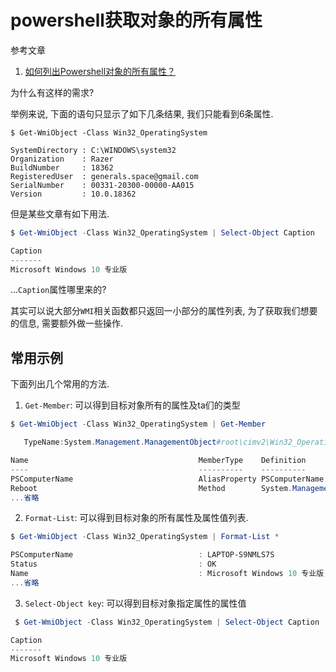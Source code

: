 # powershell获取对象的所有属性

参考文章

1. [如何列出Powershell对象的所有属性？](https://codeday.me/bug/20170711/41352.html)

为什么有这样的需求? 

举例来说, 下面的语句只显示了如下几条结果, 我们只能看到6条属性.

```console
$ Get-WmiObject -Class Win32_OperatingSystem

SystemDirectory : C:\WINDOWS\system32
Organization    : Razer
BuildNumber     : 18362
RegisteredUser  : generals.space@gmail.com
SerialNumber    : 00331-20300-00000-AA015
Version         : 10.0.18362
```

但是某些文章有如下用法.

```ps1
$ Get-WmiObject -Class Win32_OperatingSystem | Select-Object Caption

Caption
-------
Microsoft Windows 10 专业版
```

...`Caption`属性哪里来的?

其实可以说大部分`WMI`相关函数都只返回一小部分的属性列表, 为了获取我们想要的信息, 需要额外做一些操作.

## 常用示例

下面列出几个常用的方法.

1. `Get-Member`: 可以得到目标对象所有的属性及ta们的类型

```ps1
$ Get-WmiObject -Class Win32_OperatingSystem | Get-Member

   TypeName:System.Management.ManagementObject#root\cimv2\Win32_OperatingSystem

Name                                      MemberType    Definition
----                                      ----------    ----------
PSComputerName                            AliasProperty PSComputerName = __SERVER
Reboot                                    Method        System.Management.ManagementBaseObject Reboot()
...省略
```

2. `Format-List`: 可以得到目标对象的所有属性及属性值列表.

```ps1
$ Get-WmiObject -Class Win32_OperatingSystem | Format-List *

PSComputerName                            : LAPTOP-S9NMLS7S
Status                                    : OK
Name                                      : Microsoft Windows 10 专业版|C:\WINDOWS|\Device\Harddisk0\Partition4
...省略
```

3. `Select-Object key`: 可以得到目标对象指定属性的属性值

```ps1
 $ Get-WmiObject -Class Win32_OperatingSystem | Select-Object Caption

Caption
-------
Microsoft Windows 10 专业版
```

